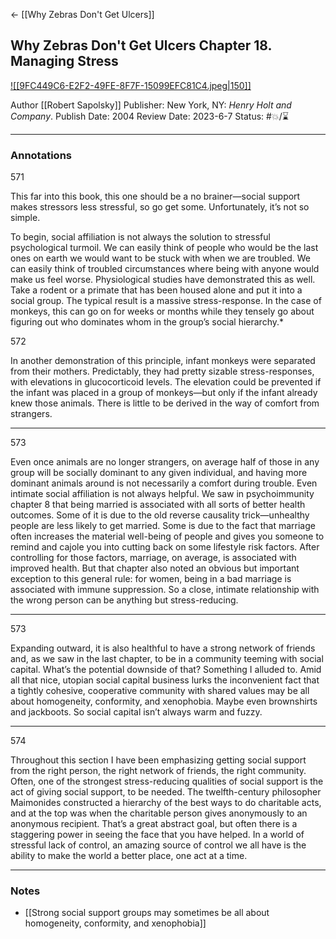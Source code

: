 <- [[Why Zebras Don't Get Ulcers]] 

## Why Zebras Don't Get Ulcers Chapter 18. Managing Stress

[ ![[9FC449C6-E2F2-49FE-8F7F-15099EFC81C4.jpeg|150]] ](https://www.amazon.com/gp/aw/d/B0037NX018/ref=tmm_kin_swatch_0?ie=UTF8&qid=1682031939&sr=8-1)

Author [[Robert Sapolsky]]
Publisher: New York, NY: _Henry Holt and Company_.
Publish Date: 2004
Review Date: 2023-6-7
Status: #💥/⌛️ 

___

### Annotations

571

This far into this book, this one should be a no brainer—social support makes stressors less stressful, so go get some. Unfortunately, it’s not so simple.

To begin, social affiliation is not always the solution to stressful psychological turmoil. We can easily think of people who would be the last ones on earth we would want to be stuck with when we are troubled. We can easily think of troubled circumstances where being with anyone would make us feel worse. Physiological studies have demonstrated this as well. Take a rodent or a primate that has been housed alone and put it into a social group. The typical result is a massive stress-response. In the case of monkeys, this can go on for weeks or months while they tensely go about figuring out who dominates whom in the group’s social hierarchy.*

572

In another demonstration of this principle, infant monkeys were separated from their mothers. Predictably, they had pretty sizable stress-responses, with elevations in glucocorticoid levels. The elevation could be prevented if the infant was placed in a group of monkeys—but only if the infant already knew those animals. There is little to be derived in the way of comfort from strangers.

---

573

Even once animals are no longer strangers, on average half of those in any group will be socially dominant to any given individual, and having more dominant animals around is not necessarily a comfort during trouble. Even intimate social affiliation is not always helpful. We saw in psychoimmunity chapter 8 that being married is associated with all sorts of better health outcomes. Some of it is due to the old reverse causality trick—unhealthy people are less likely to get married. Some is due to the fact that marriage often increases the material well-being of people and gives you someone to remind and cajole you into cutting back on some lifestyle risk factors. After controlling for those factors, marriage, on average, is associated with improved health. But that chapter also noted an obvious but important exception to this general rule: for women, being in a bad marriage is associated with immune suppression. So a close, intimate relationship with the wrong person can be anything but stress-reducing.

---

573

Expanding outward, it is also healthful to have a strong network of friends and, as we saw in the last chapter, to be in a community teeming with social capital. What’s the potential downside of that? Something I alluded to. Amid all that nice, utopian social capital business lurks the inconvenient fact that a tightly cohesive, cooperative community with shared values may be all about homogeneity, conformity, and xenophobia. Maybe even brownshirts and jackboots. So social capital isn’t always warm and fuzzy.

---

574

Throughout this section I have been emphasizing getting social support from the right person, the right network of friends, the right community. Often, one of the strongest stress-reducing qualities of social support is the act of giving social support, to be needed. The twelfth-century philosopher Maimonides constructed a hierarchy of the best ways to do charitable acts, and at the top was when the charitable person gives anonymously to an anonymous recipient. That’s a great abstract goal, but often there is a staggering power in seeing the face that you have helped. In a world of stressful lack of control, an amazing source of control we all have is the ability to make the world a better place, one act at a time.

___

### Notes

- [[Strong social support groups may sometimes be all about homogeneity, conformity, and xenophobia]]

